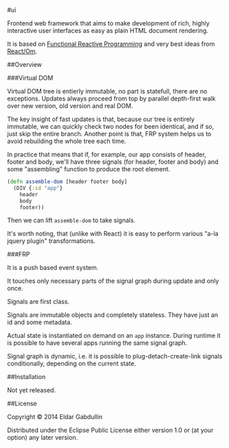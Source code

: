 #ui

Frontend web framework that aims to make development
of rich, highly interactive user interfaces as easy as
plain HTML document rendering.

It is based on [Functional Reactive Programming](http://en.wikipedia.org/wiki/Functional_reactive_programming)
and very best ideas from [React/Om](http://swannodette.github.io/2013/12/17/the-future-of-javascript-mvcs/).

##Overview

###Virtual DOM

Virtual DOM tree is entierly immutable, no part is statefull, there are no exceptions.
Updates always proceed from top by parallel depth-first walk over new version, old version and
real DOM.

The key insight of fast updates is that, because our tree is entirely immutable, we
can quickly check two nodes for been identical, and if so, just skip the entire branch.
Another point is that, FRP system helps us to avoid rebuilding the whole tree
each time.

In practice that means that if, for example, our app consists of header, footer and body,
we'll have three signals (for header, footer and body) and some "assembling" function
to produce the root element.

```Clojure
(defn assemble-dom [header footer body]
  (DIV {:id "app"}
    header
    body
    footer))
```

Then we can lift `assemble-dom` to take signals.

It's worth noting, that (unlike with React) it is easy to perform various "a-la
jquery plugin" transformations.

###FRP

It is a push based event system.

It touches only necessary parts of the signal graph during update
and only once.

Signals are first class.

Signals are immutable objects and completely stateless. They have
just an id and some metadata.

Actual state is instantiated on demand on an `app` instance.
During runtime it is possible to have several apps running
the same signal graph.

Signal graph is dynamic, i.e. it is possible to plug-detach-create-link signals
conditionally, depending on the current state.

##Installation

Not yet released.

##License

Copyright © 2014 Eldar Gabdullin

Distributed under the Eclipse Public License either version 1.0 or (at
your option) any later version.
